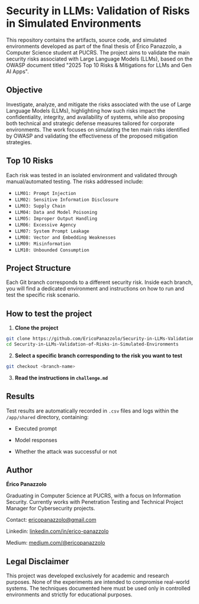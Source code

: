 # Security in LLMs: Validation of Risks in Simulated Environments

This repository contains the artifacts, source code, and simulated environments developed as part of the final thesis of Érico Panazzolo, a Computer Science student at PUCRS. The project aims to validate the main security risks associated with Large Language Models (LLMs), based on the OWASP document titled "2025 Top 10 Risks & Mitigations for LLMs and Gen AI Apps".

## Objective

Investigate, analyze, and mitigate the risks associated with the use of Large Language Models (LLMs), highlighting how such risks impact the confidentiality, integrity, and availability of systems, while also proposing both technical and strategic defense measures tailored for corporate environments. The work focuses on simulating the ten main risks identified by OWASP and validating the effectiveness of the proposed mitigation strategies.

## Top 10 Risks

Each risk was tested in an isolated environment and validated through manual/automated testing. The risks addressed include:

- `LLM01: Prompt Injection`
- `LLM02: Sensitive Information Disclosure`
- `LLM03: Supply Chain`
- `LLM04: Data and Model Poisoning`
- `LLM05: Improper Output Handling`
- `LLM06: Excessive Agency`
- `LLM07: System Prompt Leakage`
- `LLM08: Vector and Embedding Weaknesses`
- `LLM09: Misinformation`
- `LLM10: Unbounded Consumption`

## Project Structure

Each Git branch corresponds to a different security risk. Inside each branch, you will find a dedicated environment and instructions on how to run and test the specific risk scenario.

## How to test the project

1. **Clone the project**

```bash
git clone https://github.com/EricoPanazzolo/Security-in-LLMs-Validation-of-Risks-in-Simulated-Environments.git
cd Security-in-LLMs-Validation-of-Risks-in-Simulated-Environments
```

2. **Select a specific branch corresponding to the risk you want to test**

```bash
git checkout <branch-name>
```

3. **Read the instructions in `challenge.md`**

## Results

Test results are automatically recorded in `.csv` files and logs within the `/app/shared` directory, containing:

- Executed prompt

- Model responses

- Whether the attack was successful or not

## Author

**Érico Panazzolo**

Graduating in Computer Science at PUCRS, with a focus on Information Security.
Currently works with Penetration Testing and Technical Project Manager for Cybersecurity projects.

Contact: ericopanazzolo@gmail.com

Linkedin: [linkedin.com/in/erico-panazzolo](https://www.linkedin.com/in/érico-panazzolo-a98406221/)

Medium: [medium.com/@ericopanazzolo](https://medium.com/@ericopanazzolo)

## Legal Disclaimer

This project was developed exclusively for academic and research purposes. None of the experiments are intended to compromise real-world systems. The techniques documented here must be used only in controlled environments and strictly for educational purposes.
